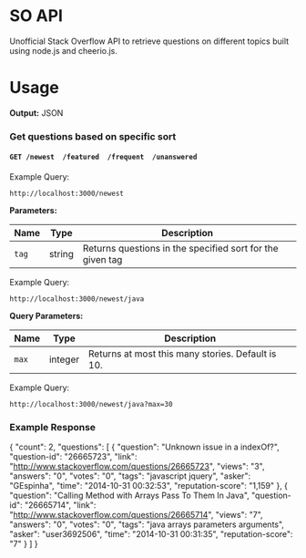 SO API
====

Unofficial Stack Overflow API to retrieve questions on different topics built using node.js and cheerio.js.


Usage
====

**Output:** JSON

### Get questions based on specific sort

#### `GET /newest  /featured  /frequent  /unanswered`

Example Query:

```
http://localhost:3000/newest
```

**Parameters:**

| Name | Type | Description |
| ---- | ---- | ----------- |
| `tag` | string | Returns questions in the specified sort for the given tag |

Example Query:

```
http://localhost:3000/newest/java
```

**Query Parameters:**

| Name | Type | Description |
| ---- | ---- | ----------- |
| `max` | integer | Returns at most this many stories. Default is 10. |

Example Query:

```
http://localhost:3000/newest/java?max=30
```

### Example Response

{
  "count": 2,
  "questions": [
    {
      "question": "Unknown issue in a indexOf?",
      "question-id": "26665723",
      "link": "http://www.stackoverflow.com/questions/26665723",
      "views": "3",
      "answers": "0",
      "votes": "0",
      "tags": "javascript jquery",
      "asker": "GEspinha",
      "time": "2014-10-31 00:32:53",
      "reputation-score": "1,159"
    },
    {
      "question": "Calling Method with Arrays Pass To Them In Java",
      "question-id": "26665714",
      "link": "http://www.stackoverflow.com/questions/26665714",
      "views": "7",
      "answers": "0",
      "votes": "0",
      "tags": "java arrays parameters arguments",
      "asker": "user3692506",
      "time": "2014-10-31 00:31:35",
      "reputation-score": "7"
    }
  ]
}
